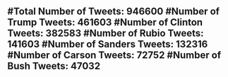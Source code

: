 #Total Number of Tweets: 946600 
#Number of Trump Tweets: 461603
#Number of Clinton Tweets: 382583
#Number of Rubio Tweets: 141603
#Number of Sanders Tweets: 132316
#Number of Carson Tweets: 72752
#Number of Bush Tweets: 47032
---
